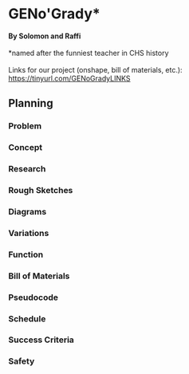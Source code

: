 # GENo'Grady*
<b>By Solomon and Raffi </b><br><br>
*named after the funniest teacher in CHS history<br><br>
Links for our project (onshape, bill of materials, etc.): https://tinyurl.com/GENoGradyLINKS<br>

## Planning

### Problem

### Concept

### Research

### Rough Sketches

### Diagrams

### Variations

### Function

### Bill of Materials

### Pseudocode

### Schedule

### Success Criteria

### Safety
